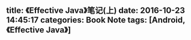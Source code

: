 title: 《Effective Java》笔记(上)
date: 2016-10-23 14:45:17
categories: Book Note
tags: [Android,《Effective Java》]
---
